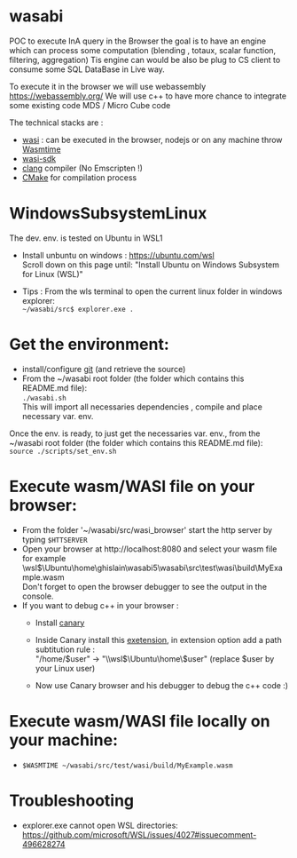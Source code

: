 
# wasabi
POC to execute InA query in the Browser the goal is to have an engine which can process some computation (blending , totaux, scalar function, filtering, aggregation)
Tis engine can would be also be plug to CS client to consume some SQL DataBase in  Live way.

To execute it in the browser we will use webassembly https://webassembly.org/
We will use c++ to have more chance to integrate some existing code MDS / Micro Cube code  

The technical stacks are :  
  - [wasi](https://wasi.dev/)        : can be executed in the browser, nodejs or on any machine throw [Wasmtime](https://wasmtime.dev/)      
  - [wasi-sdk](https://github.com/WebAssembly/wasi-sdk)  
  - [clang](https://clang.llvm.org/) compiler (No Emscripten !)  
  - [CMake](https://cmake.org/) for compilation process

# WindowsSubsystemLinux
The dev. env. is tested on Ubuntu in WSL1
  - Install unbuntu on windows :
     https://ubuntu.com/wsl  
     Scroll down on this page until: "Install Ubuntu on Windows Subsystem for Linux (WSL)"

  - Tips : From the wls terminal to open the current linux folder in windows explorer:  
    <code>~/wasabi/src$ explorer.exe .</code>
  
 # Get the environment:
  
  - install/configure [git](https://teams.microsoft.com/l/entity/com.microsoft.teamspace.tab.wiki/tab::a8896480-ec96-4bc1-91fd-1f3baa4c22b9?context=%7B%22subEntityId%22%3A%22%7B%5C%22pageId%5C%22%3A16%2C%5C%22origin%5C%22%3A2%7D%22%2C%22channelId%22%3A%2219%3Afbca808d7716451fa3cf0a9679cb6970%40thread.tacv2%22%7D&tenantId=42f7676c-f455-423c-82f6-dc2d99791af7) (and retrieve the source)
  - From the ~/wasabi root folder (the folder which contains this README.md file):  
     `./wasabi.sh`  
        This will import all necessaries dependencies , compile and place necessary var. env.
        
 Once the env. is ready, to just get the necessaries var. env., from the ~/wasabi root folder (the folder which contains this README.md file):  
      `source ./scripts/set_env.sh`  
 
 # Execute wasm/WASI file on your browser:
  - From the folder '~/wasabi/src/wasi_browser' start the http server  by typing `$HTTSERVER`  
  - Open your browser at http://localhost:8080 and select your wasm file  
      for example \\wsl$\Ubuntu\home\ghislain\wasabi5\wasabi\src\test\wasi\build\MyExample.wasm  
      Don't forget to open the browser debugger to see the output in the console.
  - If you want to debug c++ in your browser :
      - Install [canary](https://www.google.com/chrome/canary/)
      - Inside Canary install this [exetension](https://chrome.google.com/webstore/detail/cc%20%20-devtools-support-dwa/pdcpmagijalfljmkmjngeonclgbbannb), in extension option add a path subtitution rule :  
          "/home/$user" -> "\\wsl$\Ubuntu\home\\$user" (replace $user by your Linux user) 
          
      - Now use Canary browser and his debugger to debug the c++ code :)
 
 # Execute wasm/WASI file locally on your machine:  
   - `$WASMTIME ~/wasabi/src/test/wasi/build/MyExample.wasm`
 
# Troubleshooting
  - explorer.exe cannot open WSL directories: https://github.com/microsoft/WSL/issues/4027#issuecomment-496628274
